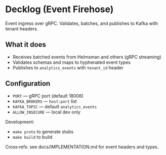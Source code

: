 # Decklog (Event Firehose)

Event ingress over gRPC. Validates, batches, and publishes to Kafka with tenant headers.

## What it does
- Receives batched events from Helmsman and others (gRPC streaming)
- Validates schemas and maps to hyphenated event types
- Publishes to `analytics_events` with `tenant_id` header

## Configuration
- `PORT` — gRPC port (default 18006)
- `KAFKA_BROKERS` — `host:port` list
- `KAFKA_TOPIC` — default `analytics_events`
- `ALLOW_INSECURE` — local dev only

Development:
- `make proto` to generate stubs
- `make build` to build

Cross‑refs: see docs/IMPLEMENTATION.md for event headers and types. 